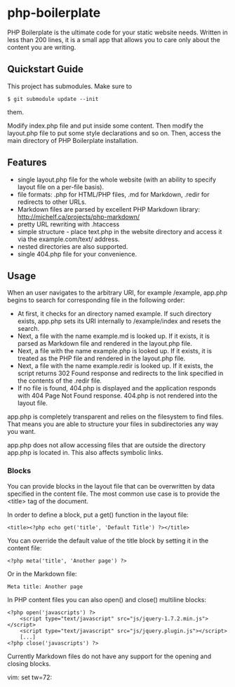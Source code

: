 php-boilerplate
===============

PHP Boilerplate is the ultimate code for your static website needs.
Written in less than 200 lines, it is a small app that allows you to
care only about the content you are writing.


## Quickstart Guide

This project has submodules. Make sure to

    $ git submodule update --init 

them.

Modify index.php file and put inside some content. Then modify the
layout.php file to put some style declarations and so on. Then, access
the main directory of PHP Boilerplate installation.

## Features

- single layout.php file for the whole website (with an ability to
specify layout file on a per-file basis).
- file formats: .php for HTML/PHP files, .md for Markdown, .redir for
redirects to other URLs.
- Markdown files are parsed by excellent PHP Markdown library:
http://michelf.ca/projects/php-markdown/
- pretty URL rewriting with .htaccess
- simple structure - place text.php in the website directory and access 
it via the example.com/text/ address.
- nested directories are also supported.
- single 404.php file for your convenience.

## Usage

When an user navigates to the arbitrary URI, for example /example,
app.php begins to search for corresponding file in the following order:

- At first, it checks for an directory named example. If such directory
exists, app.php sets its URI internally to /example/index and resets the
search.
- Next, a file with the name example.md is looked up. If it exists, it
is parsed as Markdown file and rendered in the layout.php file.
- Next, a file with the name example.php is looked up. If it exists, it
is treated as the PHP file and rendered in the layout.php file.
- Next, a file with the name example.redir is looked up. If it exists,
the script returns 302 Found response and redirects to the link
specified in the contents of the .redir file.
- If no file is found, 404.php is displayed and the application responds
with 404 Page Not Found response. 404.php is not rendered into the
layout file.

app.php is completely transparent and relies on the filesystem to find
files. That means you are able to structure your files in subdirectories
any way you want.

app.php does not allow accessing files that  are outside the directory
app.php is located in. This also affects symbolic links.

### Blocks

You can provide blocks in the layout file that can be overwritten by
data specified in the content file. The most common use case is to
provide the &lt;title&gt; tag of the document.

In order to define a block, put a get() function in the layout file:

    <title><?php echo get('title', 'Default Title') ?></title>

You can override the default value of the title block by setting it in
the content file:

    <?php meta('title', 'Another page') ?>

Or in the Markdown file:

    Meta title: Another page

In PHP content files you can also open() and close() multiline blocks:

    <?php open('javascripts') ?>
        <script type="text/javascript" src="js/jquery-1.7.2.min.js"></script>
        <script type="text/javascript" src="js/jquery.plugin.js"></script>
        [...]
    <?php close('javascripts') ?>

Currently Markdown files do not have any support for the opening and
closing blocks.

vim: set tw=72:
